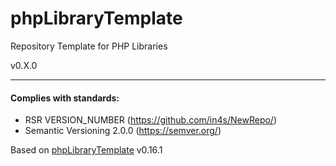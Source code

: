 # phpLibraryTemplate
Repository Template for PHP Libraries

v0.X.0



___
#### Complies with standards:

- RSR VERSION_NUMBER (https://github.com/in4s/NewRepo/)
- Semantic Versioning 2.0.0 (https://semver.org/)

Based on [phpLibraryTemplate](https://github.com/repositoryTemplate/phpLibraryTemplate/) v0.16.1
